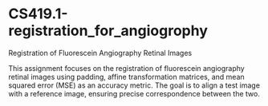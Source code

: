# CS419.1-registration_for_angiogrophy
Registration of Fluorescein Angiography Retinal Images

This assignment focuses on the registration of fluorescein angiography retinal images using padding, affine transformation matrices, and mean squared error (MSE) as an accuracy metric. The goal is to align a test image with a reference image, ensuring precise correspondence between the two.

